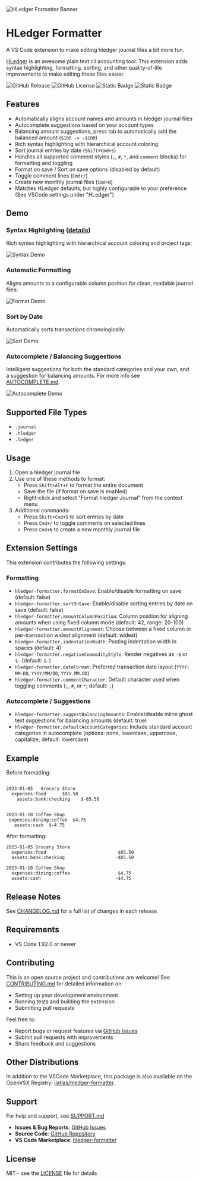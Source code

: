 ![HLedger Formatter Banner](images/banner.jpg)

# HLedger Formatter

A VS Code extension to make editing hledger journal files a bit more fun.

[HLedger](https://hledger.org/) is an awesome plain text cli accounting tool. This extension adds syntax highlighting, formatting, sorting, and other quality-of-life improvements to make editing these files easier.

![GitHub Release](https://img.shields.io/github/v/release/iiatlas/hledger-formatter) ![GitHub License](https://img.shields.io/github/license/iiatlas/hledger-formatter) ![Static Badge](https://img.shields.io/badge/VS%20Code-Ready-2BABF3) ![Static Badge](https://img.shields.io/badge/Open%20VSX-Ready-A60EE5) 


## Features

- Automatically aligns account names and amounts in hledger journal files
- Autocomplete suggestions based on your account types
- Balancing amount suggestions, press tab to automatically add the balanced amount (`$100 -> -$100`)
- Rich syntax highlighting with hierarchical account coloring
- Sort journal entries by date (`Shift+Cmd+S`)
- Handles all supported comment styles (`;`, `#`, `*`, and `comment` blocks) for formatting and toggling
- Format on save / Sort on save options (disabled by default)
- Toggle comment lines (`Cmd+/`)
- Create new monthly journal files (`Cmd+N`)
- Matches HLedger defaults, but highly configurable to your preference (See VSCode settings under "HLedger")

## Demo

### Syntax Highlighting ([details](SYNTAX_HIGHLIGHTING.md))
Rich syntax highlighting with hierarchical account coloring and project tags:

![Syntax Demo](images/syntax-demo.gif)

### Automatic Formatting
Aligns amounts to a configurable column position for clean, readable journal files:

![Format Demo](images/format-demo.gif)

### Sort by Date
Automatically sorts transactions chronologically:

![Sort Demo](images/sort-demo.gif)

### Autocomplete / Balancing Suggestions
Intelligent suggestions for both the standard categories and your own, and a suggestion for balancing amounts.  For more info see [AUTOCOMPLETE.md](AUTCOMPLETE.md).

![Autocomplete Demo](images/autocomplete-demo.gif)


## Supported File Types

- `.journal`
- `.hledger`
- `.ledger`

## Usage

1. Open a hledger journal file
2. Use one of these methods to format:
   - Press `Shift+Alt+F` to format the entire document
   - Save the file (if format on save is enabled)
   - Right-click and select "Format hledger Journal" from the context menu
3. Additional commands:
   - Press `Shift+Cmd+S` to sort entries by date
   - Press `Cmd+/` to toggle comments on selected lines
   - Press `Cmd+N` to create a new monthly journal file

## Extension Settings

This extension contributes the following settings:

### Formatting
* `hledger-formatter.formatOnSave`: Enable/disable formatting on save (default: false)
* `hledger-formatter.sortOnSave`: Enable/disable sorting entries by date on save (default: false)
* `hledger-formatter.amountColumnPosition`: Column position for aligning amounts when using fixed column mode (default: 42, range: 20-100)
* `hledger-formatter.amountAlignment`: Choose between a fixed column or per-transaction widest alignment (default: widest)
* `hledger-formatter.indentationWidth`: Posting indentation width in spaces (default: 4)
* `hledger-formatter.negativeCommodityStyle`: Render negatives as `-$` or `$-` (default: `$-`)
* `hledger-formatter.dateFormat`: Preferred transaction date layout (`YYYY-MM-DD`, `YYYY/MM/DD`, `YYYY.MM.DD`)
* `hledger-formatter.commentCharacter`: Default character used when toggling comments (`;`, `#`, or `*`; default: `;`)

### Autocomplete / Suggestions
* `hledger-formatter.suggestBalancingAmounts`: Enable/disable inline ghost text suggestions for balancing amounts (default: true)
* `hledger-formatter.defaultAccountCategories`: Include standard account categories in autocomplete (options: none, lowercase, uppercase, capitalize; default: lowercase)

## Example

Before formatting:

```

2023-01-05   Grocery Store
  expenses:food      $85.50
    assets:bank:checking    $-85.50


2023-01-10 Coffee Shop
 expenses:dining:coffee  $4.75
   assets:cash  $-4.75
```

After formatting:

```
2023-01-05 Grocery Store
  expenses:food                           $85.50
  assets:bank:checking                   -$85.50

2023-01-10 Coffee Shop
  expenses:dining:coffee                  $4.75
  assets:cash                            -$4.75
```

## Release Notes

See [CHANGELOG.md](CHANGELOG.md) for a full list of changes in each release.

## Requirements

- VS Code 1.92.0 or newer

## Contributing

This is an open source project and contributions are welcome! See [CONTRIBUTING.md](CONTRIBUTING.md) for detailed information on:
- Setting up your development environment
- Running tests and building the extension
- Submitting pull requests

Feel free to:
- Report bugs or request features via [GitHub Issues](https://github.com/iiAtlas/hledger-formatter/issues)
- Submit pull requests with improvements
- Share feedback and suggestions

## Other Distributions

In addition to the VSCode Marketplace, this package is also available on the OpenVSX Registry: [iiatlas/hledger-formatter](https://open-vsx.org/extension/iiatlas/hledger-formatter).

## Support

For help and support, see [SUPPORT.md](SUPPORT.md)

- **Issues & Bug Reports**: [GitHub Issues](https://github.com/iiAtlas/hledger-formatter/issues)
- **Source Code**: [GitHub Repository](https://github.com/iiAtlas/hledger-formatter)
- **VS Code Marketplace**: [hledger-formatter](https://marketplace.visualstudio.com/items?itemName=iiatlas.hledger-formatter)

## License

MIT - see the [LICENSE](LICENSE) file for details
